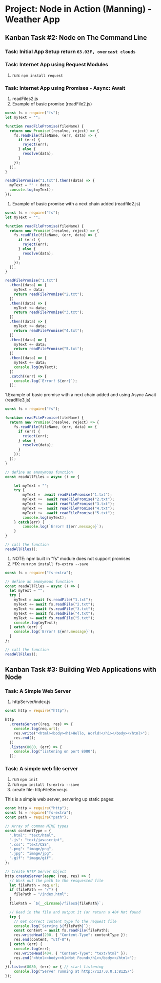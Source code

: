 # Project: Node in Action (Manning) - Weather App

## Kanban Task #2: Node on The Command Line

### Task: Initial App Setup return ```63.03F, overcast clouds```

### Task: Internet App using Request Modules

1. run: ```npm install request```

### Task: Internet App using Promises - Async: Await

1. readFiles2.js
2. Example of basic promise (readFile2.js)

```Javascript
const fs = require("fs");
let myText = "";

function readFilePromise(fileName) {
  return new Promise((resolve, reject) => {
    fs.readFile(fileName, (err, data) => {
      if (err) {
        reject(err);
      } else {
        resolve(data);
      }
    });
  });
}

readFilePromise("1.txt").then((data) => {
  myText = "" + data;
  console.log(myText);
});
```

1. Example of basic promise with a next chain added (readfile2.js)

```Javascript
const fs = require("fs");
let myText = "";

function readFilePromise(fileName) {
  return new Promise((resolve, reject) => {
    fs.readFile(fileName, (err, data) => {
      if (err) {
        reject(err);
      } else {
        resolve(data);
      }
    });
  });
}

readFilePromise("1.txt")
  .then((data) => {
    myText = data;
    return readFilePromise("2.txt");
  })
  .then((data) => {
    myText += data;
    return readFilePromise("3.txt");
  })
  .then((data) => {
    myText += data;
    return readFilePromise("4.txt");
  })
  .then((data) => {
    myText += data;
    return readFilePromise("5.txt");
  })
  .then((data) => {
    myText += data;
    console.log(myText);
  })
  .catch((err) => {
    console.log(`Error! ${err}`);
  });
```

1.Example of basic promise with a next chain added and using Async Await (readfile3.js)

```JavaScript
const fs = require("fs");

function readFilePromise(fileName) {
  return new Promise((resolve, reject) => {
    fs.readFile(fileName, (err, data) => {
      if (err) {
        reject(err);
      } else {
        resolve(data);
      }
    });
  });
}

// define an anonymous function
const readAllFiles = async () => {

    let myText = "";
    try {
        myText =  await readFilePromise("1.txt");
        myText +=  await readFilePromise("2.txt");
        myText +=  await readFilePromise("3.txt");
        myText +=  await readFilePromise("4.txt");
        myText +=  await readFilePromise("5.txt");
        console.log(myText);
    } catch(err) {
        console.log(`Error! ${err.message}`);
    }
}

// call the function
readAllFiles();
```

1. NOTE: npm built in "fs" module does not support promises
2. FIX: run ```npm install fs-extra --save```

```JavaScript
const fs = require("fs-extra");

// define an anonymous function
const readAllFiles = async () => {
  let myText = "";
  try {
    myText = await fs.readFile("1.txt");
    myText += await fs.readFile("2.txt");
    myText += await fs.readFile("3.txt");
    myText += await fs.readFile("4.txt");
    myText += await fs.readFile("5.txt");
    console.log(myText);
  } catch (err) {
    console.log(`Error! ${err.message}`);
  }
};

// call the function
readAllFiles();
```

## Kanban Task #3: Building Web Applications with Node

### Task: A Simple Web Server

1. httpServer/index.js

```Javascript
const http = require("http");

http
  .createServer((req, res) => {
    console.log(req.url);
    res.write("<html><body><h1>Hello, World!</h1></body></html>");
    res.end();
  })
  .listen(8080, (err) => {
    console.log("listening on port 8080");
  });
```

### Task: A simple web file server

1. run ```npm init```
2. run ```npm install fs-extra --save```
3. create file: httpFileServer.js

This is a simple web server, servering up static pages:

```JavaScript
const http = require("http");
const fs = require("fs-extra");
const path = require("path");

// Array of common MIME types
const contentType = {
  ".html": "text/html",
  ".js": "text/javascript",
  ".css": "text/CSS",
  ".png": "image/png",
  ".jpg": "image/jpg",
  ".gif": "image/gif",
};

// Create HTTP Server Object
http.createServer(async (req, res) => {
  // Work out the path to the resquested file
  let filePath = req.url;
  if (filePath == "/") {
    filePath = "/index.html";
  }
  filePath = `${__dirname}/files${filePath}`;

  // Read in the file and output it (or return a 404 Not found
  try {
    // Get correct content type fo the request file
    console.log(`Serving ${filePath}`);
    const content = await fs.readFile(filePath);
    res.writeHead(200, { "Content-Type": contentType });
    res.end(content, "utf-8");
  } catch (err) {
    console.log(err);
    res.writeHead(404, { "Content-Type": "text/html" });
    res.end("<html><body><h1>Not Found</h1></body></html>");
  }
}).listen(8080, (err) => { // start listening
    console.log("Server running at http://127.0.0.1:8125/")
});
```
